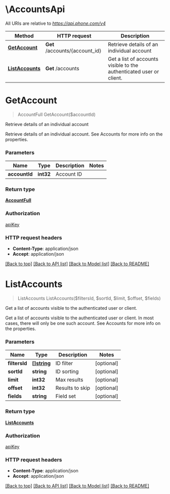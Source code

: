 # \AccountsApi

All URIs are relative to *https://api.phone.com/v4*

Method | HTTP request | Description
------------- | ------------- | -------------
[**GetAccount**](AccountsApi.md#GetAccount) | **Get** /accounts/{account_id} | Retrieve details of an individual account
[**ListAccounts**](AccountsApi.md#ListAccounts) | **Get** /accounts | Get a list of accounts visible to the authenticated user or client.


# **GetAccount**
> AccountFull GetAccount($accountId)

Retrieve details of an individual account

Retrieve details of an individual account. See Accounts for more info on the properties.


### Parameters

Name | Type | Description  | Notes
------------- | ------------- | ------------- | -------------
 **accountId** | **int32**| Account ID | 

### Return type

[**AccountFull**](AccountFull.md)

### Authorization

[apiKey](../README.md#apiKey)

### HTTP request headers

 - **Content-Type**: application/json
 - **Accept**: application/json

[[Back to top]](#) [[Back to API list]](../README.md#documentation-for-api-endpoints) [[Back to Model list]](../README.md#documentation-for-models) [[Back to README]](../README.md)

# **ListAccounts**
> ListAccounts ListAccounts($filtersId, $sortId, $limit, $offset, $fields)

Get a list of accounts visible to the authenticated user or client.

Get a list of accounts visible to the authenticated user or client. In most cases, there will only be one such account. See Accounts for more info on the properties.


### Parameters

Name | Type | Description  | Notes
------------- | ------------- | ------------- | -------------
 **filtersId** | [**[]string**](string.md)| ID filter | [optional] 
 **sortId** | **string**| ID sorting | [optional] 
 **limit** | **int32**| Max results | [optional] 
 **offset** | **int32**| Results to skip | [optional] 
 **fields** | **string**| Field set | [optional] 

### Return type

[**ListAccounts**](ListAccounts.md)

### Authorization

[apiKey](../README.md#apiKey)

### HTTP request headers

 - **Content-Type**: application/json
 - **Accept**: application/json

[[Back to top]](#) [[Back to API list]](../README.md#documentation-for-api-endpoints) [[Back to Model list]](../README.md#documentation-for-models) [[Back to README]](../README.md)

